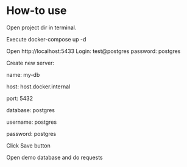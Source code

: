 # How-to use

Open project dir in terminal.

Execute docker-compose up -d

Open http://localhost:5433 Login: test@postgres password: postgres

Create new server:

name: my-db

host: host.docker.internal

port: 5432

database: postgres

username: postgres

password: postgres

Click Save button

Open demo database and do requests
